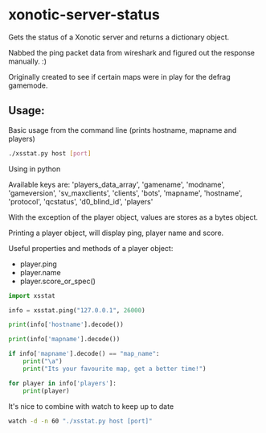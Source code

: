 # xonotic-server-status
Gets the status of a Xonotic server and returns a dictionary object.

Nabbed the ping packet data from wireshark and figured out the response manually. :)

Originally created to see if certain maps were in play for the defrag gamemode.

## Usage:

Basic usage from the command line (prints hostname, mapname and players)

```bash
./xsstat.py host [port]
```

Using in python

Available keys are:
'players_data_array', 'gamename', 'modname', 'gameversion', 'sv_maxclients', 'clients', 'bots', 'mapname', 'hostname', 'protocol', 'qcstatus', 'd0_blind_id', 'players'

With the exception of the player object, values are stores as a bytes object.

Printing a player object, will display ping, player name and score. 

Useful properties and methods of a player object:
- player.ping
- player.name
- player.score_or_spec()

```python
import xsstat

info = xsstat.ping("127.0.0.1", 26000)

print(info['hostname'].decode())

print(info['mapname'].decode())

if info['mapname'].decode() == "map_name":
    print("\a")
    print("Its your favourite map, get a better time!")

for player in info['players']:
    print(player)
```

It's nice to combine with watch to keep up to date
```bash
watch -d -n 60 "./xsstat.py host [port]"
```
